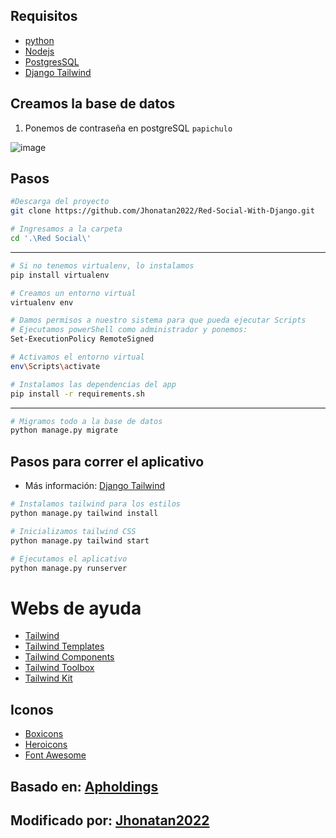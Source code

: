 ## Requisitos

- [python](https://www.python.org/downloads/release/python-31010/)
- [Nodejs](https://nodejs.org/en)
- [PostgresSQL](https://www.enterprisedb.com/downloads/postgres-postgresql-downloads)
- [Django Tailwind](https://flowbite.com/docs/getting-started/django/)

## Creamos la base de datos

1. Ponemos de contraseña en postgreSQL `papichulo`

![image](https://user-images.githubusercontent.com/101368711/236312931-8b241ed4-9531-4c0c-a533-ce56d9b443f5.png)

## Pasos

```sh
#Descarga del proyecto
git clone https://github.com/Jhonatan2022/Red-Social-With-Django.git
```

```sh
# Ingresamos a la carpeta
cd '.\Red Social\'
```

<HR>

```sh
# Si no tenemos virtualenv, lo instalamos
pip install virtualenv
```

```sh
# Creamos un entorno virtual
virtualenv env
```

```sh
# Damos permisos a nuestro sistema para que pueda ejecutar Scripts
# Ejecutamos powerShell como administrador y ponemos:
Set-ExecutionPolicy RemoteSigned
```

```sh
# Activamos el entorno virtual
env\Scripts\activate
```

```sh
# Instalamos las dependencias del app
pip install -r requirements.sh
```

<HR>

```sh
# Migramos todo a la base de datos
python manage.py migrate
```

## Pasos para correr el aplicativo

- Más información: [Django Tailwind](https://django-tailwind.readthedocs.io/en/latest/installation.html)

```sh
# Instalamos tailwind para los estilos
python manage.py tailwind install
```

```sh
# Inicializamos tailwind CSS
python manage.py tailwind start
```

```sh
# Ejecutamos el aplicativo
python manage.py runserver
```

# Webs de ayuda

- [Tailwind](https://tailwindcss.com/)
- [Tailwind Templates](https://tailwindtemplates.io/)
- [Tailwind Components](https://tailwindcomponents.com/)
- [Tailwind Toolbox](https://www.tailwindtoolbox.com/)
- [Tailwind Kit](https://www.tailwind-kit.com/)

## Iconos

- [Boxicons](https://boxicons.com/)
- [Heroicons](https://heroicons.com/)
- [Font Awesome](https://fontawesome.com/)

## Basado en: [Apholdings](https://github.com/apholdings/Django-Red-Social)

## Modificado por: [Jhonatan2022](https://github.com/Jhonatan2022/Red-Social-With-Django)
